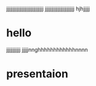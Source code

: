 jjjjjjjjjjjjjjjjjjjjjjjjjjjjj
jjjjjjjjjjjjjjjjjjjjjjj
hjhjjjjj
# hello
jjjjjjjjjjj
jjjjjnnghhhhhhhhhhhhnnnn
# presentaion